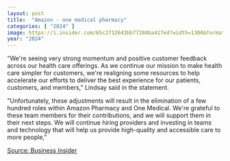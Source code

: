 ```yaml
---
layout: post
title:  "Amazon - one medical pharmacy"
categories: [ "2024" ]
image: https://i.insider.com/65c2712643bb77284ba417ed?width=1300&format=jpeg&auto=webp
year: "2024"
---
```


"We're seeing very strong momentum and positive customer feedback across our health care offerings. As we continue our mission to make health care simpler for customers, we're realigning some resources to help accelerate our efforts to deliver the best experience for our patients, customers, and members," Lindsay said in the statement.

"Unfortunately, these adjustments will result in the elimination of a few hundred roles within Amazon Pharmacy and One Medical. We're grateful to these team members for their contributions, and we will support them in their next steps. We will continue hiring providers and investing in teams and technology that will help us provide high-quality and accessible care to more people,"

[Source: Business Insider](https://www.businessinsider.com/amazon-one-medical-pharmacy-layoffs-broader-cost-cutting-campaign-2024-2)